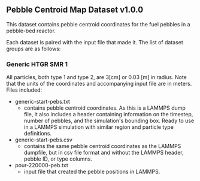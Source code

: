 ## Pebble Centroid Map Dataset v1.0.0

This dataset contains pebble centroid coordinates for the fuel pebbles in a
pebble-bed reactor.

Each dataset is paired with the input file that made it.  The list of dataset groups are as follows:

### Generic HTGR SMR 1
All particles, both type 1 and type 2, are 3[cm] or 0.03 [m] in radius.  Note that the units of the coordinates and accompanying input file are in meters.
Files included:
- generic-start-pebs.txt
    - contains pebble centroid coordinates.  As this is a LAMMPS dump file, it also includes a header containing information on the timestep, number of pebbles, and the simulation's bounding box.  Ready to use in a LAMMPS simulation with similar region and particle type definitions.
- generic-start-pebs.csv
    - contains the same pebble centroid coordinates as the LAMMPS dumpfile, but in csv file format and without the LAMMPS header, pebble ID, or type columns.
- pour-220000-peb.txt
    - input file that created the pebble positions in LAMMPS.
